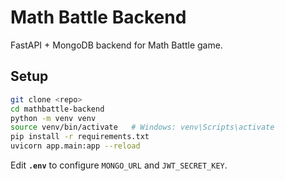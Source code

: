 # Math Battle Backend

FastAPI + MongoDB backend for Math Battle game.

## Setup

```bash
git clone <repo>
cd mathbattle-backend
python -m venv venv
source venv/bin/activate   # Windows: venv\Scripts\activate
pip install -r requirements.txt
uvicorn app.main:app --reload
```

Edit **`.env`** to configure `MONGO_URL` and `JWT_SECRET_KEY`.
